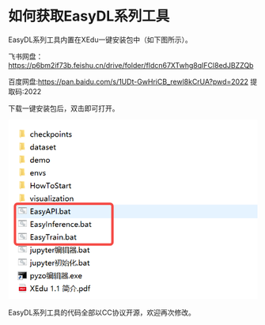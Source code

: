 # 如何获取EasyDL系列工具

EasyDL系列工具内置在XEdu一键安装包中（如下图所示）。

飞书网盘：https://p6bm2if73b.feishu.cn/drive/folder/fldcn67XTwhg8qIFCl8edJBZZQb

百度网盘:https://pan.baidu.com/s/1UDt-GwHriCB_rewl8kCrUA?pwd=2022 提取码:2022 

下载一键安装包后，双击即可打开。

![image](../images/easydl/easydl.png)


EasyDL系列工具的代码全部以CC协议开源，欢迎再次修改。
